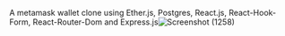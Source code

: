 A metamask wallet clone using Ether.js, Postgres, React.js, React-Hook-Form, React-Router-Dom and Express.js![Screenshot (1258)](https://github.com/user-attachments/assets/e04f125c-cf6d-4881-93b0-a5fa662ca72b)
